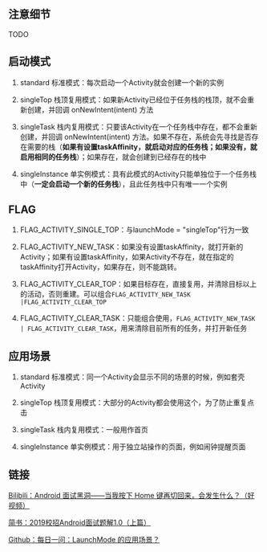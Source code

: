 ## 注意细节

TODO

## 启动模式

1. standard 标准模式：每次启动一个Activity就会创建一个新的实例

2. singleTop 栈顶复用模式：如果新Activity已经位于任务栈的栈顶，就不会重新创建，并回调 onNewIntent(intent) 方法

3. singleTask 栈内复用模式：只要该Activity在一个任务栈中存在，都不会重新创建，并回调 onNewIntent(intent) 方法。如果不存在，系统会先寻找是否存在需要的栈（**如果有设置taskAffinity，就启动对应的任务栈；如果没有，就启用相同的任务栈**）；如果存在，就会创建到已经存在的栈中

4. singleInstance 单实例模式：具有此模式的Activity只能单独位于一个任务栈中（**一定会启动一个新的任务栈**），且此任务栈中只有唯一一个实例

## FLAG

1. FLAG_ACTIVITY_SINGLE_TOP：与launchMode = "singleTop"行为一致

2. FLAG_ACTIVITY_NEW_TASK：如果没有设置taskAffinity，就打开新的Activity；如果有设置taskAffinity，如果Activity不存在，就在指定的taskAffinity打开Activity，如果存在，则不能跳转。

3. FLAG_ACTIVITY_CLEAR_TOP：如果目标存在，直接复用，并清除目标以上的活动，否则重建。可以组合`FLAG_ACTIVITY_NEW_TASK |FLAG_ACTIVITY_CLEAR_TOP`

4. FLAG_ACTIVITY_CLEAR_TASK：只能组合使用，`FLAG_ACTIVITY_NEW_TASK | FLAG_ACTIVITY_CLEAR_TASK`，用来清除目前所有的任务，并打开新任务

## 应用场景
1. standard 标准模式：同一个Activity会显示不同的场景的时候，例如套壳Activity

2. singleTop 栈顶复用模式：大部分的Activity都会使用这个，为了防止重复点击

3. singleTask 栈内复用模式：一般用作首页

4. singleInstance 单实例模式：用于独立站操作的页面，例如闹钟提醒页面

## 链接

[Bilibili：Android 面试黑洞——当我按下 Home 键再切回来，会发生什么？（好视频）](https://www.bilibili.com/video/BV1CA41177Se)

[简书：2019校招Android面试题解1.0（上篇）](https://www.jianshu.com/p/718aa3c1a70b)

[Github：每日一问：LaunchMode 的应用场景？](https://github.com/Moosphan/Android-Daily-Interview/issues/4)

